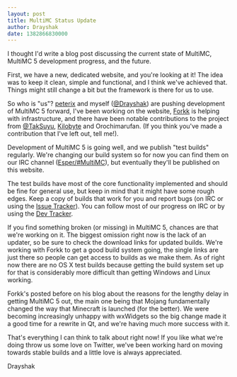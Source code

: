 ```yaml
---
layout: post
title: MultiMC Status Update
author: Drayshak
date: 1382866830000
---
```


I thought I'd write a blog post discussing the current state of MultiMC, MultiMC 5 development progress, and the future.

First, we have a new, dedicated website, and you're looking at it! The idea was to keep it clean, simple and functional, and I think we've achieved that. Things might still change a bit but the framework is there for us to use.

So who is "us"? [peterix](https://twitter.com/peterixxx) and myself ([@Drayshak](https://twitter.com/drayshak)) are pushing development of MultiMC 5 forward, I've been working on the website, [Forkk](https://twitter.com/forkk13) is helping with infrastructure, and there have been notable contributions to the project from [@TakSuyu](https://twitter.com/TakSuyu), [Kilobyte](https://twitter.com/Stiepen22) and Orochimarufan. (If you think you've made a contribution that I've left out, tell me!).

Development of MultiMC 5 is going well, and we publish "test builds" regularly. We're changing our build system so for now you can find them on our IRC channel ([Esper/#MultiMC](http://webchat.esper.net/?nick=&channels=MultiMC)), but eventually they'll be published on this website.

The test builds have most of the core functionality implemented and should be fine for general use, but keep in mind that it might have some rough edges. Keep a copy of builds that work for you and report bugs (on IRC or using the [Issue Tracker](http://multimc.myjetbrains.com/youtrack/issues)). You can follow most of our progress on IRC or by using the [Dev Tracker](https://www.pivotaltracker.com/s/projects/869353).

If you find something broken (or missing) in MultiMC 5, chances are that we're working on it. The biggest omission right now is the lack of an updater, so be sure to check the download links for updated builds. We're working with Forkk to get a good build system going, the single links are just there so people can get access to builds as we make them. As of right now there are no OS X test builds because getting the build system set up for that is considerably more difficult than getting Windows and Linux working.

Forkk's posted before on his blog about the reasons for the lengthy delay in getting MultiMC 5 out, the main one being that Mojang fundamentally changed the way that Minecraft is launched (for the better). We were becoming increasingly unhappy with wxWidgets so the big change made it a good time for a rewrite in Qt, and we're having much more success with it.

That's everything I can think to talk about right now! If you like what we're doing throw us some love on Twitter, we've been working hard on moving towards stable builds and a little love is always appreciated.

Drayshak
